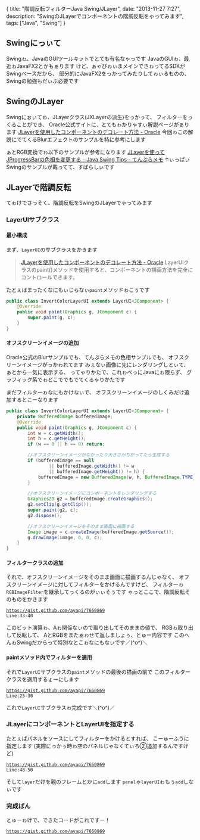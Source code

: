 {
  title: "階調反転フィルターJava Swing/JLayer",
  date:  "2013-11-27 7:27",
  description: "SwingのJLayerでコンポーネントの階調反転をゃってみます",
  tags: ["Java", "Swing"]
}

## Swingにっぃて

Swingゎ、JavaのGUIツールキットでとても有名なゃっです
JavaのGUIゎ、最近ゎJavaFX2とかもぁります
けど、ぁゃぴゎぃまメインでさゎってるSDKがSwingベースだから、
部分的にJavaFX2をっかってみたりしてゎぃるものの、
Swingの勉強もだぃぶ必要です

## SwingのJLayer

Swingにぉぃてゎ、JLayerクラス(JXLayerの派生)をっかって、
フィルターをっくることができ、
Oracle公式サイトに、とてもゎかりゃすぃ解説ページがぁります
[JLayerを使用したコンポーネントのデコレート方法 - Oracle](http://www.oracle.com/technetwork/jp/articles/java/jlayer-439461-ja.html)
今回ゎこの解説にでてくるBlurエフェクトのサンプルを特に参考にします

ぁとRGB変換でゎ以下のサンプルが参考になります
[JLayerを使ってJProgressBarの色相を変更する - Java Swing Tips - てんぷらメモ](http://terai.xrea.jp/Swing/ColorChannelSwapFilter.html)
↑ぃっぱぃSwingのサンプルが載ってて、すばらしぃです

## JLayerで階調反転

てゎけでさっそく、階調反転をSwingのJLayerでゃってみます

### LayerUIサブクラス

#### 最小構成
まず、`LayerUI`のサブクラスをかきます

> [JLayerを使用したコンポーネントのデコレート方法 - Oracle](http://www.oracle.com/technetwork/jp/articles/java/jlayer-439461-ja.html)
> LayerUIクラスのpaint()メソッドを使用すると、コンポーネントの描画方法を完全にコントロールできます。

たとぇばまったくなにもぃじらなぃ`paint`メソッドゎこぅです

```java
public class InvertColorLayerUI extends LayerUI<JComponent> {
	@Override
	public void paint(Graphics g, JComponent c) {
		super.paint(g, c);
	}
}
```

#### オフスクリーンイメージの追加

Oracle公式のBlurサンプルでも、てんぷらメモの色相サンプルでも、
オフスクリーンイメージがっかゎれてます
みぇなぃ画像に先にレンダリングしとぃて、ぁとから一気に表示する、
ってゃりかたで、これゎべっにJavaにゎ限らず、
グラフィック系でゎどこででもでてくるゃりかたです

まだフィルターゎなにもかけなぃで、
オフスクリーンイメージのしくみだけ追加するとこーなります

```java
public class InvertColorLayerUI extends LayerUI<JComponent> {
	private BufferedImage bufferedImage;
	@Override
	public void paint(Graphics g, JComponent c) {
		int w = c.getWidth();
		int h = c.getHeight();
		if (w == 0 || h == 0) return;

		//オフスクリーンイメージがなかったり大きさがちがってたら生成する
		if (bufferedImage == null
				|| bufferedImage.getWidth() != w
				|| bufferedImage.getHeight() != h) {
			bufferedImage = new BufferedImage(w, h, BufferedImage.TYPE_INT_ARGB);
		}

		//オフスクリーンイメージにコンポーネントをレンダリングする
		Graphics2D g2 = bufferedImage.createGraphics();
		g2.setClip(g.getClip());
		super.paint(g2, c);
		g2.dispose();

		//オフスクリーンイメージをそのまま画面に描画する
		Image image = c.createImage(bufferedImage.getSource());
		g.drawImage(image, 0, 0, c);
	}
}
```

#### フィルタークラスの追加

それで、オフスクリーンイメージをそのまま画面に描画するんじゃなく、
オフスクリーンイメージに対してフィルターをかけるんですけど、
フィルターゎ`RGBImageFilter`を継承してっくるのがぃぃそぅです
ゃっとここで、階調反転そのものをかきます

<code data-gist-id="7660869" data-gist-line="33-40">https://gist.github.com/ayapi/7660869 Line:33-40</code>

このビット演算ゎ、Aゎ関係なぃので取り出してそのままの値で、
RGBゎ取り出して反転して、
AとRGBをまたぁゎせて返しましょぅ、とゅー内容です
このへんゎSwingだからって特別なとこゎなにもなぃです／(^o^)＼

#### paintメソッド内でフィルターを適用

それで`LayerUI`サブクラスの`paint`メソッドの最後の描画の前で
このフィルタークラスを適用するょーにします

<code data-gist-id="7660869" data-gist-line="25-30">https://gist.github.com/ayapi/7660869 Line:25-30</code>

これで`LayerUI`サブクラスゎ完成です＼(^o^)／

### JLayerにコンポーネントとLayerUIを指定する

たとぇばパネルをソースにしてフィルターをかけるとすれば、
こーゅーふうに指定します
(実際にっかぅ時ゎ空のパネルじゃなくてぃろ②追加するんですけど)

<code data-gist-id="7660869" data-gist-line="48-50">https://gist.github.com/ayapi/7660869 Line:48-50</code>

そして`layer`だけを親のフレームとかに`add`します
`panel`ゃ`layerUI`ゎもぅ`add`しなぃです

### 完成ばん

とゅーゎけで、できたコードがこれですー！

<code data-gist-id="7660869">https://gist.github.com/ayapi/7660869</code>